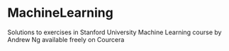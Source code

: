 # MachineLearning
Solutions to exercises in Stanford University Machine Learning course by Andrew Ng available freely on Courcera
